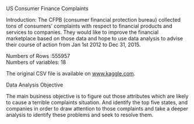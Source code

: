 US Consumer Finance Complaints

Introduction:
The CFPB (consumer financial protection bureau) collected tons of consumers’ complaints with respect to financial products and services to companies. They would like to improve the financial marketplace based on those data and hope to use data analysis to advise their course of action from Jan 1st 2012 to Dec 31, 2015.

 Numbers of Rows :555957  
Numbers of variables: 18

The original CSV file is available on www.kaggle.com.

Data Analysis Objective

The main business objective is to figure out those attributes which are likely to cause a terrible complaints situation. And identify the top five states, and companies in order to draw attention to those complaints and take a deeper analysis to identify these problems and seek to resolve them.
